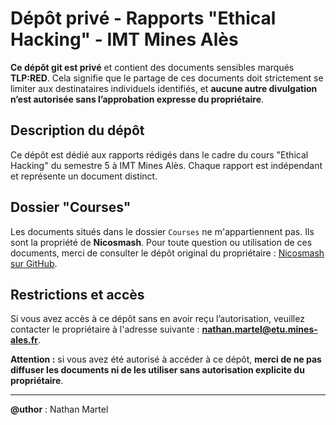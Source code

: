 # Dépôt privé - Rapports "Ethical Hacking" - IMT Mines Alès

**Ce dépôt git est privé** et contient des documents sensibles marqués **TLP:RED**. Cela signifie que le partage de ces documents doit strictement se limiter aux destinataires individuels identifiés, et **aucune autre divulgation n’est autorisée sans l’approbation expresse du propriétaire**.

## Description du dépôt

Ce dépôt est dédié aux rapports rédigés dans le cadre du cours "Ethical Hacking" du semestre 5 à IMT Mines Alès. Chaque rapport est indépendant et représente un document distinct.

## Dossier "Courses"

Les documents situés dans le dossier `Courses` ne m'appartiennent pas. Ils sont la propriété de **Nicosmash**. Pour toute question ou utilisation de ces documents, merci de consulter le dépôt original du propriétaire : [Nicosmash sur GitHub](https://github.com/nicosmash).

## Restrictions et accès

Si vous avez accès à ce dépôt sans en avoir reçu l’autorisation, veuillez contacter le propriétaire à l'adresse suivante : **nathan.martel@etu.mines-ales.fr**.

**Attention :** si vous avez été autorisé à accéder à ce dépôt, **merci de ne pas diffuser les documents ni de les utiliser sans autorisation explicite du propriétaire**.

---

**@uthor** : Nathan Martel
